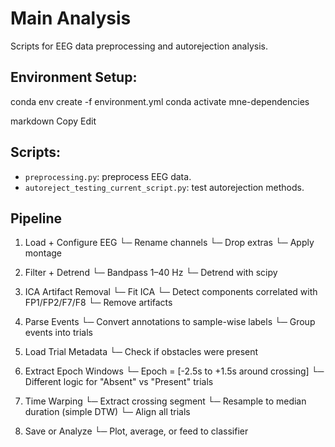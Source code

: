 # Main Analysis

Scripts for EEG data preprocessing and autorejection analysis.

## Environment Setup:
conda env create -f environment.yml conda activate mne-dependencies

markdown
Copy
Edit

## Scripts:
- `preprocessing.py`: preprocess EEG data.
- `autoreject_testing_current_script.py`: test autorejection methods.

## Pipeline

1. Load + Configure EEG
   └─ Rename channels
   └─ Drop extras
   └─ Apply montage

2. Filter + Detrend
   └─ Bandpass 1–40 Hz
   └─ Detrend with scipy

3. ICA Artifact Removal
   └─ Fit ICA
   └─ Detect components correlated with FP1/FP2/F7/F8
   └─ Remove artifacts

4. Parse Events
   └─ Convert annotations to sample-wise labels
   └─ Group events into trials

5. Load Trial Metadata
   └─ Check if obstacles were present

6. Extract Epoch Windows
   └─ Epoch = [-2.5s to +1.5s around crossing]
   └─ Different logic for "Absent" vs "Present" trials

7. Time Warping
   └─ Extract crossing segment
   └─ Resample to median duration (simple DTW)
   └─ Align all trials

8. Save or Analyze
   └─ Plot, average, or feed to classifier
